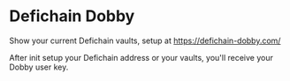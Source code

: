 # Defichain Dobby

Show your current Defichain vaults, setup at https://defichain-dobby.com/

After init setup your Defichain address or your vaults, you'll receive your Dobby user key.
